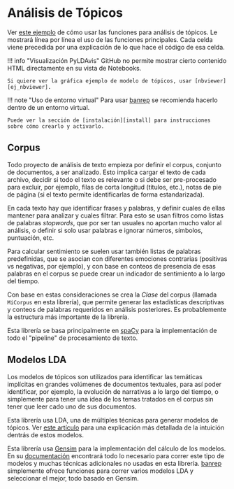 # Análisis de Tópicos

Ver [este ejemplo][ejemplo_topicos] de cómo usar las funciones para análisis de tópicos. Le mostrará línea por línea el uso de las funciones principales. Cada celda viene precedida por una explicación de lo que hace el código de esa celda.

!!! info "Visualización PyLDAvis"
    GitHub no permite mostrar cierto contenido HTML directamente en su vista de Notebooks.

    Si quiere ver la gráfica ejemplo de modelo de tópicos, usar [nbviewer][ej_nbviewer].


[ejemplo_topicos]: https://github.com/munozbravo/banrep/blob/master/banrep/notebooks/ej_topicos.ipynb

[ej_nbviewer]: https://nbviewer.jupyter.org/github/munozbravo/banrep/blob/master/banrep/notebooks/ej_topicos.ipynb#topic=0&lambda=1&term=


!!! note "Uso de entorno virtual"
    Para usar [banrep][pypi_banrep] se recomienda hacerlo dentro de un entorno virtual.

    Puede ver la sección de [instalación][install] para instrucciones sobre cómo crearlo y activarlo.

[pypi_banrep]: https://pypi.org/project/banrep/
[install]: instalacion.md

## Corpus

Todo proyecto de análisis de texto empieza por definir el corpus, conjunto de documentos, a ser analizado. Esto implica cargar el texto de cada archivo, decidir si todo el texto es relevante o si debe ser pre-procesado para excluir, por ejemplo, filas de corta longitud (títulos, etc.), notas de pie de página (si el texto permite identificarlas de forma estandarizada).

En cada texto hay que identificar frases y palabras, y definir cuales de ellas mantener para analizar y cuales filtrar. Para esto se usan filtros como listas de palabras *stopwords*, que por ser tan usuales no aportan mucho valor al análisis, o definir si solo usar palabras e ignorar números, símbolos, puntuación, etc.

Para calcular sentimiento se suelen usar también listas de palabras predefinidas, que se asocian con diferentes emociones contrarias (positivas vs negativas, por ejemplo), y con base en conteos de presencia de esas palabras en el corpus se puede crear un indicador de sentimiento a lo largo del tiempo.

Con base en estas consideraciones se crea la *Clase* del corpus (llamada `MiCorpus` en esta librería), que permite generar las estadísticas descriptivas y conteos de palabras requeridos en análisis posteriores. Es probablemente la estructura más importante de la librería.

Esta librería se basa principalmente en [spaCy][web_spacy] para la implementación de todo el "pipeline" de procesamiento de texto.

[web_spacy]: https://spacy.io/

## Modelos LDA

Los modelos de tópicos son utilizados para identificar las temáticas implícitas en grandes volúmenes de documentos textuales, para así poder identificar, por ejemplo, la evolución de narrativas a lo largo del tiempo, o simplemente para tener una idea de los temas tratados en el corpus sin tener que leer cado uno de sus documentos.

Esta librería usa LDA, una de múltiples técnicas para generar modelos de tópicos. Ver [este artículo][articulo_lda] para una explicación más detallada de la intuición dentrás de estos modelos.

[articulo_lda]: https://www.machinelearningplus.com/nlp/topic-modeling-gensim-python/

Esta librería usa [Gensim][web_gensim] para la implementación del cálculo de los modelos. En su [documentación][gensim_tuts] encontrará todo lo necesario para correr este tipo de modelos y muchas técnicas adicionales no usadas en esta librería. [banrep][pypi_banrep] simplemente ofrece funciones para correr varios modelos LDA y seleccionar el mejor, todo basado en Gensim.

[web_gensim]: https://radimrehurek.com/gensim/models/ldamodel.html
[gensim_tuts]: https://radimrehurek.com/gensim/tutorial.html
[pypi_banrep]: https://pypi.org/project/banrep/


